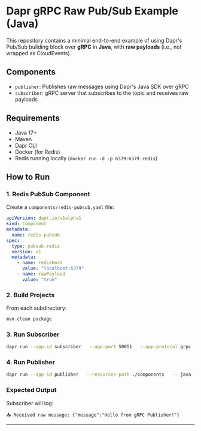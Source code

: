 # Dapr gRPC Raw Pub/Sub Example (Java)

This repository contains a minimal end-to-end example of using Dapr's Pub/Sub building block over **gRPC** in **Java**, with **raw payloads** (i.e., not wrapped as CloudEvents).

## Components

- `publisher`: Publishes raw messages using Dapr's Java SDK over gRPC
- `subscriber`: gRPC server that subscribes to the topic and receives raw payloads

## Requirements

- Java 17+
- Maven
- Dapr CLI
- Docker (for Redis)
- Redis running locally (`docker run -d -p 6379:6379 redis`)

## How to Run

### 1. Redis PubSub Component

Create a `components/redis-pubsub.yaml` file:

```yaml
apiVersion: dapr.io/v1alpha1
kind: Component
metadata:
  name: redis-pubsub
spec:
  type: pubsub.redis
  version: v1
  metadata:
    - name: redisHost
      value: "localhost:6379"
    - name: rawPayload
      value: "true"
```

### 2. Build Projects

From each subdirectory:

```bash
mvn clean package
```

### 3. Run Subscriber

```bash
dapr run --app-id subscriber   --app-port 50051   --app-protocol grpc   --resources-path ./components   -- java -jar subscriber/target/subscriber-1.0-SNAPSHOT.jar
```

### 4. Run Publisher

```bash
dapr run --app-id publisher   --resources-path ./components   -- java -jar publisher/target/publisher-1.0-SNAPSHOT.jar
```

### Expected Output

Subscriber will log:

```text
📥 Received raw message: {"message":"Hello from gRPC Publisher!"}
```

---
